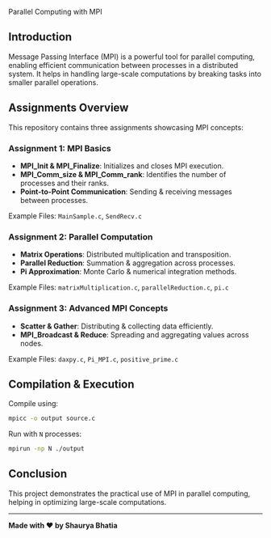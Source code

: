  Parallel Computing with MPI

## Introduction
Message Passing Interface (MPI) is a powerful tool for parallel computing, enabling efficient communication between processes in a distributed system. It helps in handling large-scale computations by breaking tasks into smaller parallel operations.

## Assignments Overview
This repository contains three assignments showcasing MPI concepts:

### **Assignment 1: MPI Basics**
- **MPI_Init & MPI_Finalize**: Initializes and closes MPI execution.
- **MPI_Comm_size & MPI_Comm_rank**: Identifies the number of processes and their ranks.
- **Point-to-Point Communication**: Sending & receiving messages between processes.

Example Files: `MainSample.c`, `SendRecv.c`

### **Assignment 2: Parallel Computation**
- **Matrix Operations**: Distributed multiplication and transposition.
- **Parallel Reduction**: Summation & aggregation across processes.
- **Pi Approximation**: Monte Carlo & numerical integration methods.

Example Files: `matrixMultiplication.c`, `parallelReduction.c`, `pi.c`

### **Assignment 3: Advanced MPI Concepts**
- **Scatter & Gather**: Distributing & collecting data efficiently.
- **MPI_Broadcast & Reduce**: Spreading and aggregating values across nodes.

Example Files: `daxpy.c`, `Pi_MPI.c`, `positive_prime.c`

## Compilation & Execution
Compile using:
```sh
mpicc -o output source.c
```
Run with `N` processes:
```sh
mpirun -np N ./output
```

## Conclusion
This project demonstrates the practical use of MPI in parallel computing, helping in optimizing large-scale computations.

---
**Made with ❤️ by Shaurya Bhatia**
